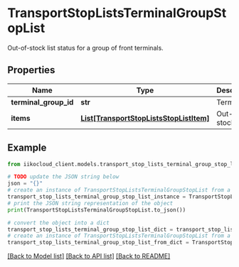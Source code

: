 # TransportStopListsTerminalGroupStopList

Out-of-stock list status for a group of front terminals.

## Properties

Name | Type | Description | Notes
------------ | ------------- | ------------- | -------------
**terminal_group_id** | **str** | Terminal ID. | [optional] 
**items** | [**List[TransportStopListsStopListItem]**](TransportStopListsStopListItem.md) | Out-of-stock list. | 

## Example

```python
from iikocloud_client.models.transport_stop_lists_terminal_group_stop_list import TransportStopListsTerminalGroupStopList

# TODO update the JSON string below
json = "{}"
# create an instance of TransportStopListsTerminalGroupStopList from a JSON string
transport_stop_lists_terminal_group_stop_list_instance = TransportStopListsTerminalGroupStopList.from_json(json)
# print the JSON string representation of the object
print(TransportStopListsTerminalGroupStopList.to_json())

# convert the object into a dict
transport_stop_lists_terminal_group_stop_list_dict = transport_stop_lists_terminal_group_stop_list_instance.to_dict()
# create an instance of TransportStopListsTerminalGroupStopList from a dict
transport_stop_lists_terminal_group_stop_list_from_dict = TransportStopListsTerminalGroupStopList.from_dict(transport_stop_lists_terminal_group_stop_list_dict)
```
[[Back to Model list]](../README.md#documentation-for-models) [[Back to API list]](../README.md#documentation-for-api-endpoints) [[Back to README]](../README.md)


